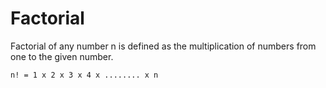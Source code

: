 Factorial
==========

Factorial of any number n is defined as the multiplication of numbers from one to the given number. 

``
n! = 1 x 2 x 3 x 4 x ........ x n
``
